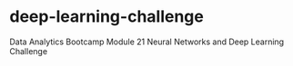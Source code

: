 # deep-learning-challenge
Data Analytics Bootcamp Module 21 Neural Networks and Deep Learning Challenge

